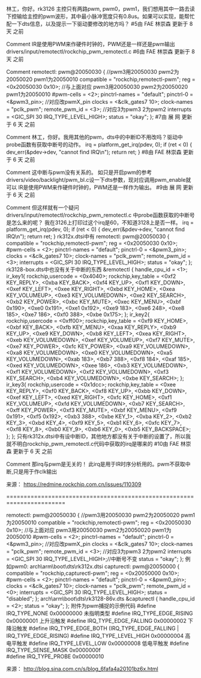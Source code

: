 林工，你好。rk3126 主控只有两路pwm, pwm0，pwm1，我们想用其中一路去读下控输给主控的pwm波形，其中最小脉冲宽度只有0.8us。如果可以实现，能帮忙配一下dts信息，以及提示一下驱动要修改的地方吗？
#5由 FAE 林崇森 更新于 8 天 之前

Comment
IR是使用PWM来作硬件时钟的，PWM还是一样还是pwm输出
drivers/input/remotectl/rockchip_pwm_remotectl.c
#6由 FAE 林崇森 更新于 8 天 之前

Comment
remotectl: pwm@20050030 { //pwm3用20050030 pwm2为20050020 pwm1为20050010
 compatible = "rockchip,remotectl-pwm";
 reg = <0x20050030 0x10>; //与上面对应 pwm3用20050030 pwm2为20050020 pwm1为20050010
 #pwm-cells = <2>;
 pinctrl-names = "default";
 pinctrl-0 = <&pwm3_pin>; //对应改pwmX_pin
 clocks = <&clk_gates7 10>;
 clock-names = "pclk_pwm";
 remote_pwm_id = <3>; //对应3为pwm3 2为pwm2
 interrupts = <GIC_SPI 30 IRQ_TYPE_LEVEL_HIGH>;
 status = "okay";
 };
#7由 展 网 更新于 6 天 之前

Comment
林工，你好。我用其他的pwm，dts中的中断ID不用改吗？驱动中probe函数有获取中断号的动作。
irq = platform_get_irq(pdev, 0);
if (ret < 0) {
dev_err(&pdev->dev, "cannot find IRQ\n");
return ret;
}
#8由 FAE 林崇森 更新于 6 天 之前

Comment
这中断与pwm没有关系的。
如只是开启pwm的参考drivers/video/backlight/pwm_bl.c设一下dts参数，现对应调用pwm_enable就可以
IR是使用PWM来作硬件时钟的，PWM还是一样作为输出。
#9由 展 网 更新于 6 天 之前

Comment
但这样就有一个疑问
drivers/input/remotectl/rockchip_pwm_remotectl.c 中probe函数获取的中断号是怎么来的呢？ 我在3126上打印过这个irq是60，不知道3128上是否一样。
irq = platform_get_irq(pdev, 0);
if (ret < 0) {
dev_err(&pdev->dev, "cannot find IRQ\n");
return ret;
}
rk312x.dtsi中有
remotectl: pwm@20050030 {
compatible = "rockchip,remotectl-pwm";
reg = <0x20050030 0x10>;
#pwm-cells = <2>;
pinctrl-names = "default";
pinctrl-0 = <&pwm3_pin>;
clocks = <&clk_gates7 10>;
clock-names = "pclk_pwm";
remote_pwm_id = <3>;
interrupts = <GIC_SPI 30 IRQ_TYPE_LEVEL_HIGH>;
status = "okay";
};
rk3128-box.dts中也没有关于中断的东西
&remotectl {
handle_cpu_id = <1>;
ir_key1{
rockchip,usercode = <0x4040>;
rockchip,key_table =
<0xf2 KEY_REPLY>,
<0xba KEY_BACK>,
<0xf4 KEY_UP>,
<0xf1 KEY_DOWN>,
<0xef KEY_LEFT>,
<0xee KEY_RIGHT>,
<0xbd KEY_HOME>,
<0xea KEY_VOLUMEUP>,
<0xe3 KEY_VOLUMEDOWN>,
<0xe2 KEY_SEARCH>,
<0xb2 KEY_POWER>,
<0xbc KEY_MUTE>,
<0xec KEY_MENU>,
<0xbf 0x190>,
<0xe0 0x191>,
<0xe1 0x192>,
<0xe9 183>,
<0xe6 248>,
<0xe8 185>,
<0xe7 186>,
<0xf0 388>,
<0xbe 0x175>;
};
ir_key2{
rockchip,usercode = <0xff00>;
rockchip,key_table =
<0xf9 KEY_HOME>,
<0xbf KEY_BACK>,
<0xfb KEY_MENU>,
<0xaa KEY_REPLY>,
<0xb9 KEY_UP>,
<0xe9 KEY_DOWN>,
<0xb8 KEY_LEFT>,
<0xea KEY_RIGHT>,
<0xeb KEY_VOLUMEDOWN>,
<0xef KEY_VOLUMEUP>,
<0xf7 KEY_MUTE>,
<0xe7 KEY_POWER>,
<0xfc KEY_POWER>,
<0xa9 KEY_VOLUMEDOWN>,
<0xa8 KEY_VOLUMEDOWN>,
<0xe0 KEY_VOLUMEDOWN>,
<0xa5 KEY_VOLUMEDOWN>,
<0xab 183>,
<0xb7 388>,
<0xf8 184>,
<0xaf 185>,
<0xed KEY_VOLUMEDOWN>,
<0xee 186>,
<0xb3 KEY_VOLUMEDOWN>,
<0xf1 KEY_VOLUMEDOWN>,
<0xf2 KEY_VOLUMEDOWN>,
<0xf3 KEY_SEARCH>,
<0xb4 KEY_VOLUMEDOWN>,
<0xbe KEY_SEARCH>;
};
ir_key3{
rockchip,usercode = <0x1dcc>;
rockchip,key_table =
<0xee KEY_REPLY>,
<0xf0 KEY_BACK>,
<0xf8 KEY_UP>,
<0xbb KEY_DOWN>,
<0xef KEY_LEFT>,
<0xed KEY_RIGHT>,
<0xfc KEY_HOME>,
<0xf1 KEY_VOLUMEUP>,
<0xfd KEY_VOLUMEDOWN>,
<0xb7 KEY_SEARCH>,
<0xff KEY_POWER>,
<0xf3 KEY_MUTE>,
<0xbf KEY_MENU>,
<0xf9 0x191>,
<0xf5 0x192>,
<0xb3 388>,
<0xbe KEY_1>,
<0xba KEY_2>,
<0xb2 KEY_3>,
<0xbd KEY_4>,
<0xf9 KEY_5>,
<0xb1 KEY_6>,
<0xfc KEY_7>,
<0xf8 KEY_8>,
<0xb0 KEY_9>,
<0xb6 KEY_0>,
<0xb5 KEY_BACKSPACE>;
};
};
只有rk312x.dtsi中有设中断ID，其他地方都没有关于中断的设置了，所以我就不明白rockchip_pwm_remotectl.c代码中获取的irq是哪来的
#10由 FAE 林崇森 更新于 6 天 之前

Comment
那irq与pwm是无关的！
此irq是用于IR时序分析用的。pwm不获取中断,只是用于作clk输出

来源： https://redmine.rockchip.com.cn/issues/110309

=======================================================================

remotectl: pwm@20050030 { //pwm3用20050030 pwm2为20050020 pwm1为20050010
 compatible = "rockchip,remotectl-pwm";
 reg = <0x20050030 0x10>; //与上面对应 pwm3用20050030 pwm2为20050020 pwm1为20050010
 #pwm-cells = <2>;
 pinctrl-names = "default";
 pinctrl-0 = <&pwm3_pin>; //对应改pwmX_pin
 clocks = <&clk_gates7 10>;
 clock-names = "pclk_pwm";
 remote_pwm_id = <3>; //对应3为pwm3 2为pwm2
 interrupts = <GIC_SPI 30 IRQ_TYPE_LEVEL_HIGH>;//中断号不变
 status = "okay";
 };
例如pwm0:
arch\arm\boot\dts\rk312x.dtsi
	capturectl: pwm@20050000 {
		compatible = "rockchip,capturectl-pwm";
		reg = <0x20050000 0x10>;
		#pwm-cells = <2>;
		pinctrl-names = "default";
		pinctrl-0 = <&pwm0_pin>;
		clocks = <&clk_gates7 10>;
		clock-names = "pclk_pwm";
		remote_pwm_id = <0>;
		interrupts = <GIC_SPI 30 IRQ_TYPE_LEVEL_HIGH>;
		status = "disabled";
	};
arch\arm\boot\dts\rk3128-86v.dts
&capturectl {
	handle_cpu_id = <2>;
	status = "okay";
};
附件为pwm捕捉的示例代码
 #define IRQ_TYPE_NONE           0x00000000     未指明类型
    #define IRQ_TYPE_EDGE_RISING    0x00000001     上升沿触发
    #define IRQ_TYPE_EDGE_FALLING   0x00000002     下降沿触发
    #define IRQ_TYPE_EDGE_BOTH      (IRQ_TYPE_EDGE_FALLING | IRQ_TYPE_EDGE_RISING)
    #define IRQ_TYPE_LEVEL_HIGH     0x00000004     高电平触发
    #define IRQ_TYPE_LEVEL_LOW      0x00000008     低电平触发
    #define IRQ_TYPE_SENSE_MASK     0x0000000f    
    #define IRQ_TYPE_PROBE          0x00000010

来源： http://blog.sina.com.cn/s/blog_6fafa4a20101bz6x.html

